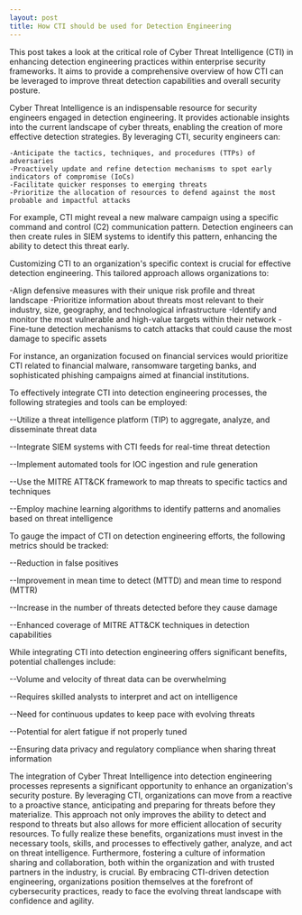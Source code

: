 ```yaml
---
layout: post
title: How CTI should be used for Detection Engineering
---
```


This post takes a look at the critical role of Cyber Threat Intelligence (CTI) in enhancing detection engineering practices within enterprise security frameworks. It aims to provide a comprehensive overview of how CTI can be leveraged to improve threat detection capabilities and overall security posture.

Cyber Threat Intelligence is an indispensable resource for security engineers engaged in detection engineering. It provides actionable insights into the current landscape of cyber threats, enabling the creation of more effective detection strategies. By leveraging CTI, security engineers can:

    -Anticipate the tactics, techniques, and procedures (TTPs) of adversaries
    -Proactively update and refine detection mechanisms to spot early indicators of compromise (IoCs)
    -Facilitate quicker responses to emerging threats
    -Prioritize the allocation of resources to defend against the most probable and impactful attacks

For example, CTI might reveal a new malware campaign using a specific command and control (C2) communication pattern. Detection engineers can then create rules in SIEM systems to identify this pattern, enhancing the ability to detect this threat early.

Customizing CTI to an organization's specific context is crucial for effective detection engineering. This tailored approach allows organizations to:

-Align defensive measures with their unique risk profile and threat landscape
-Prioritize information about threats most relevant to their industry, size, geography, and technological infrastructure
-Identify and monitor the most vulnerable and high-value targets within their network
-Fine-tune detection mechanisms to catch attacks that could cause the most damage to specific assets

For instance, an organization focused on financial services would prioritize CTI related to financial malware, ransomware targeting banks, and sophisticated phishing campaigns aimed at financial institutions.

To effectively integrate CTI into detection engineering processes, the following strategies and tools can be employed:

--Utilize a threat intelligence platform (TIP) to aggregate, analyze, and disseminate threat data

--Integrate SIEM systems with CTI feeds for real-time threat detection

--Implement automated tools for IOC ingestion and rule generation

--Use the MITRE ATT&CK framework to map threats to specific tactics and techniques

--Employ machine learning algorithms to identify patterns and anomalies based on threat intelligence

To gauge the impact of CTI on detection engineering efforts, the following metrics should be tracked:

--Reduction in false positives

--Improvement in mean time to detect (MTTD) and mean time to respond (MTTR)

--Increase in the number of threats detected before they cause damage

--Enhanced coverage of MITRE ATT&CK techniques in detection capabilities

While integrating CTI into detection engineering offers significant benefits, potential challenges include:

--Volume and velocity of threat data can be overwhelming

--Requires skilled analysts to interpret and act on intelligence

--Need for continuous updates to keep pace with evolving threats

--Potential for alert fatigue if not properly tuned

--Ensuring data privacy and regulatory compliance when sharing threat information

The integration of Cyber Threat Intelligence into detection engineering processes represents a significant opportunity to enhance an organization's security posture. By leveraging CTI, organizations can move from a reactive to a proactive stance, anticipating and preparing for threats before they materialize. This approach not only improves the ability to detect and respond to threats but also allows for more efficient allocation of security resources.
To fully realize these benefits, organizations must invest in the necessary tools, skills, and processes to effectively gather, analyze, and act on threat intelligence. Furthermore, fostering a culture of information sharing and collaboration, both within the organization and with trusted partners in the industry, is crucial.
By embracing CTI-driven detection engineering, organizations position themselves at the forefront of cybersecurity practices, ready to face the evolving threat landscape with confidence and agility.